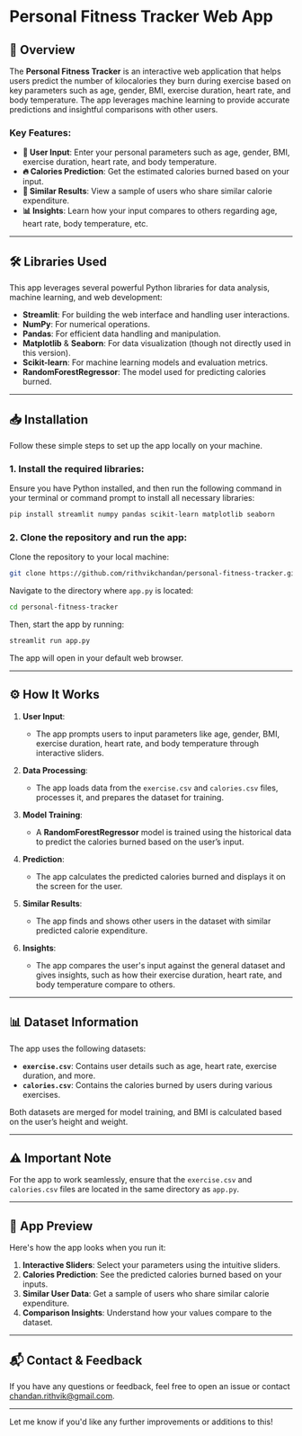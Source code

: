 # **Personal Fitness Tracker Web App**

## 🎯 **Overview**
The **Personal Fitness Tracker** is an interactive web application that helps users predict the number of kilocalories they burn during exercise based on key parameters such as age, gender, BMI, exercise duration, heart rate, and body temperature. The app leverages machine learning to provide accurate predictions and insightful comparisons with other users.

### **Key Features:**
- **💪 User Input**: Enter your personal parameters such as age, gender, BMI, exercise duration, heart rate, and body temperature.
- **🔥 Calories Prediction**: Get the estimated calories burned based on your input.
- **🔎 Similar Results**: View a sample of users who share similar calorie expenditure.
- **📊 Insights**: Learn how your input compares to others regarding age, heart rate, body temperature, etc.

---

## 🛠️ **Libraries Used**
This app leverages several powerful Python libraries for data analysis, machine learning, and web development:

- **Streamlit**: For building the web interface and handling user interactions.
- **NumPy**: For numerical operations.
- **Pandas**: For efficient data handling and manipulation.
- **Matplotlib** & **Seaborn**: For data visualization (though not directly used in this version).
- **Scikit-learn**: For machine learning models and evaluation metrics.
- **RandomForestRegressor**: The model used for predicting calories burned.

---

## 📥 **Installation**

Follow these simple steps to set up the app locally on your machine.

### 1. Install the required libraries:

Ensure you have Python installed, and then run the following command in your terminal or command prompt to install all necessary libraries:

```bash
pip install streamlit numpy pandas scikit-learn matplotlib seaborn
```

### 2. Clone the repository and run the app:

Clone the repository to your local machine:

```bash
git clone https://github.com/rithvikchandan/personal-fitness-tracker.git
```

Navigate to the directory where `app.py` is located:

```bash
cd personal-fitness-tracker
```

Then, start the app by running:

```bash
streamlit run app.py
```

The app will open in your default web browser.

---

## ⚙️ **How It Works**

1. **User Input**: 
   - The app prompts users to input parameters like age, gender, BMI, exercise duration, heart rate, and body temperature through interactive sliders.
   
2. **Data Processing**: 
   - The app loads data from the `exercise.csv` and `calories.csv` files, processes it, and prepares the dataset for training.
   
3. **Model Training**: 
   - A **RandomForestRegressor** model is trained using the historical data to predict the calories burned based on the user’s input.

4. **Prediction**: 
   - The app calculates the predicted calories burned and displays it on the screen for the user.

5. **Similar Results**: 
   - The app finds and shows other users in the dataset with similar predicted calorie expenditure.
   
6. **Insights**: 
   - The app compares the user's input against the general dataset and gives insights, such as how their exercise duration, heart rate, and body temperature compare to others.

---

## 📊 **Dataset Information**

The app uses the following datasets:

- **`exercise.csv`**: Contains user details such as age, heart rate, exercise duration, and more.
- **`calories.csv`**: Contains the calories burned by users during various exercises.

Both datasets are merged for model training, and BMI is calculated based on the user’s height and weight.

---

## ⚠️ **Important Note**
For the app to work seamlessly, ensure that the `exercise.csv` and `calories.csv` files are located in the same directory as `app.py`.

---

## 🎨 **App Preview**
Here's how the app looks when you run it:

1. **Interactive Sliders**: Select your parameters using the intuitive sliders.
2. **Calories Prediction**: See the predicted calories burned based on your inputs.
3. **Similar User Data**: Get a sample of users who share similar calorie expenditure.
4. **Comparison Insights**: Understand how your values compare to the dataset.

---

## 📬 **Contact & Feedback**
If you have any questions or feedback, feel free to open an issue or contact chandan.rithvik@gmail.com.

---

Let me know if you'd like any further improvements or additions to this!
